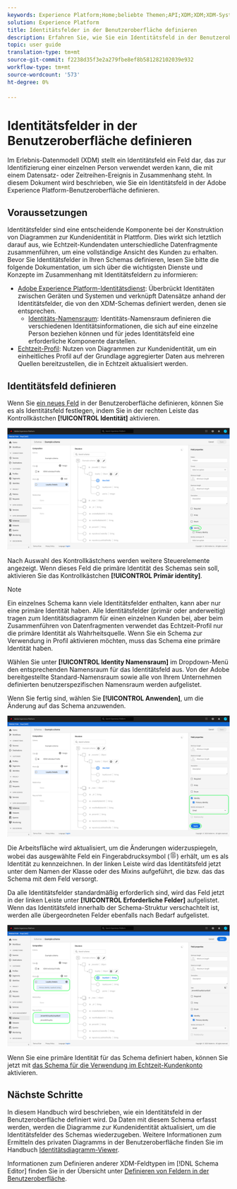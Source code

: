```yaml
---
keywords: Experience Platform;Home;beliebte Themen;API;XDM;XDM;XDM-System;Erlebnisdatenmodell;Datenmodell;ui;Arbeitsbereich;Identitätsfeld;
solution: Experience Platform
title: Identitätsfelder in der Benutzeroberfläche definieren
description: Erfahren Sie, wie Sie ein Identitätsfeld in der Benutzeroberfläche "Experience Platform"definieren.
topic: user guide
translation-type: tm+mt
source-git-commit: f2238d35f3e2a279fbe8ef8b581282102039e932
workflow-type: tm+mt
source-wordcount: '573'
ht-degree: 0%

---
```



# Identitätsfelder in der Benutzeroberfläche definieren

Im Erlebnis-Datenmodell (XDM) stellt ein Identitätsfeld ein Feld dar, das zur Identifizierung einer einzelnen Person verwendet werden kann, die mit einem Datensatz- oder Zeitreihen-Ereignis in Zusammenhang steht. In diesem Dokument wird beschrieben, wie Sie ein Identitätsfeld in der Adobe Experience Platform-Benutzeroberfläche definieren.

## Voraussetzungen

Identitätsfelder sind eine entscheidende Komponente bei der Konstruktion von Diagrammen zur Kundenidentität in Plattform. Dies wirkt sich letztlich darauf aus, wie Echtzeit-Kundendaten unterschiedliche Datenfragmente zusammenführen, um eine vollständige Ansicht des Kunden zu erhalten. Bevor Sie Identitätsfelder in Ihren Schemas definieren, lesen Sie bitte die folgende Dokumentation, um sich über die wichtigsten Dienste und Konzepte im Zusammenhang mit Identitätsfeldern zu informieren:

* [Adobe Experience Platform-Identitätsdienst](../../../identity-service/home.md): Überbrückt Identitäten zwischen Geräten und Systemen und verknüpft Datensätze anhand der Identitätsfelder, die von den XDM-Schemas definiert werden, denen sie entsprechen.
   * [Identitäts-Namensraum](../../../identity-service/namespaces.md): Identitäts-Namensraum definieren die verschiedenen Identitätsinformationen, die sich auf eine einzelne Person beziehen können und für jedes Identitätsfeld eine erforderliche Komponente darstellen.
* [Echtzeit-Profil](../../../profile/home.md): Nutzen von Diagrammen zur Kundenidentität, um ein einheitliches Profil auf der Grundlage aggregierter Daten aus mehreren Quellen bereitzustellen, die in Echtzeit aktualisiert werden.

## Identitätsfeld definieren

Wenn Sie [ein neues Feld](./overview.md#define) in der Benutzeroberfläche definieren, können Sie es als Identitätsfeld festlegen, indem Sie in der rechten Leiste das Kontrollkästchen **[!UICONTROL Identität]** aktivieren.

![](../../images/ui/fields/special/identity.png)

Nach Auswahl des Kontrollkästchens werden weitere Steuerelemente angezeigt. Wenn dieses Feld die primäre Identität des Schemas sein soll, aktivieren Sie das Kontrollkästchen **[!UICONTROL Primär identity]**.

>[!NOTE]
>
>Ein einzelnes Schema kann viele Identitätsfelder enthalten, kann aber nur eine primäre Identität haben. Alle Identitätsfelder (primär oder anderweitig) tragen zum Identitätsdiagramm für einen einzelnen Kunden bei, aber beim Zusammenführen von Datenfragmenten verwendet das Echtzeit-Profil nur die primäre Identität als Wahrheitsquelle. Wenn Sie ein Schema zur Verwendung in Profil aktivieren möchten, muss das Schema eine primäre Identität haben.

Wählen Sie unter **[!UICONTROL Identity Namensraum]** im Dropdown-Menü den entsprechenden Namensraum für das Identitätsfeld aus. Von der Adobe bereitgestellte Standard-Namensraum sowie alle von Ihrem Unternehmen definierten benutzerspezifischen Namensraum werden aufgelistet.

Wenn Sie fertig sind, wählen Sie **[!UICONTROL Anwenden]**, um die Änderung auf das Schema anzuwenden.

![](../../images/ui/fields/special/identity-config.png)

Die Arbeitsfläche wird aktualisiert, um die Änderungen widerzuspiegeln, wobei das ausgewählte Feld ein Fingerabdrucksymbol (![](../../images/ui/fields/special/identity-symbol.png)) erhält, um es als Identität zu kennzeichnen. In der linken Leiste wird das Identitätsfeld jetzt unter dem Namen der Klasse oder des Mixins aufgeführt, die bzw. das das Schema mit dem Feld versorgt.

Da alle Identitätsfelder standardmäßig erforderlich sind, wird das Feld jetzt in der linken Leiste unter **[!UICONTROL Erforderliche Felder]** aufgelistet. Wenn das Identitätsfeld innerhalb der Schema-Struktur verschachtelt ist, werden alle übergeordneten Felder ebenfalls nach Bedarf aufgelistet.

![](../../images/ui/fields/special/identity-applied.png)

Wenn Sie eine primäre Identität für das Schema definiert haben, können Sie jetzt mit [das Schema für die Verwendung im Echtzeit-Kundenkonto ](../resources/schemas.md#profile) aktivieren.

## Nächste Schritte

In diesem Handbuch wird beschrieben, wie ein Identitätsfeld in der Benutzeroberfläche definiert wird. Da Daten mit diesem Schema erfasst werden, werden die Diagramme zur Kundenidentität aktualisiert, um die Identitätsfelder des Schemas wiederzugeben. Weitere Informationen zum Ermitteln des privaten Diagramms in der Benutzeroberfläche finden Sie im Handbuch [Identitätsdiagramm-Viewer](../../../identity-service/ui/identity-graph-viewer.md).

Informationen zum Definieren anderer XDM-Feldtypen im [!DNL Schema Editor] finden Sie in der Übersicht unter [Definieren von Feldern in der Benutzeroberfläche](./overview.md#special).